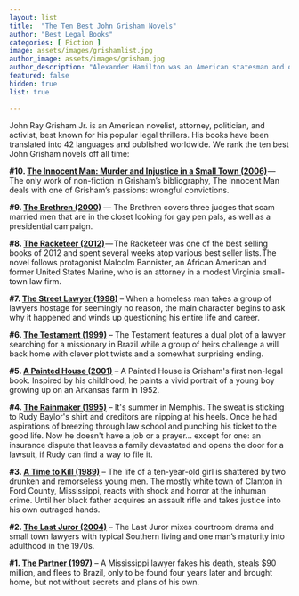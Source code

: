 ```yaml
---
layout: list
title:  "The Ten Best John Grisham Novels"
author: "Best Legal Books"
categories: [ Fiction ]
image: assets/images/grishamlist.jpg
author_image: assets/images/grisham.jpg
author_description: "Alexander Hamilton was an American statesman and one of the Founding Fathers of the United States. He was an influential interpreter and promoter of the U.S. Constitution, as well as the founder of the nation's financial system, the Federalist Party, the United States Coast Guard, and the New York Post newspaper."
featured: false
hidden: true
list: true

---
```


John Ray Grisham Jr. is an American novelist, attorney, politician, and activist, best known for his popular legal thrillers. His books have been translated into 42 languages and published worldwide. We rank the ten best John Grisham novels off all time:

**#10. [The Innocent Man: Murder and Injustice in a Small Town (2006)](/the-innocent-man-murder-and-injustice-in-a-small-town/)** — The only work of non-fiction in Grisham’s bibliography, The Innocent Man deals with one of Grisham’s passions: wrongful convictions.

**#9. [The Brethren (2000)](/the-brethren/)** — The Brethren covers three judges that scam married men that are in the closet looking for gay pen pals, as well as a presidential campaign. 

**#8. [The Racketeer (2012)](/the-racketeer/)** — The Racketeer was one of the best selling books of 2012 and spent several weeks atop various best seller lists. The novel follows protagonist Malcolm Bannister, an African American and former United States Marine, who is an attorney in a modest Virginia small-town law firm.

**#7. [The Street Lawyer (1998)](/the-street-lawyer/)** – When a homeless man takes a group of lawyers hostage for seemingly no reason, the main character begins to ask why it happened and winds up questioning his entire life and career. 

**#6. [The Testament (1999)](/the-testament/)** – The Testament features a dual plot of a lawyer searching for a missionary in Brazil while a group of heirs challenge a will back home with clever plot twists and a somewhat surprising ending. 

**#5. [A Painted House (2001)](/a-painted-house/)** – A Painted House is Grisham's first non-legal book. Inspired by his childhood, he paints a vivid portrait of a young boy growing up on an Arkansas farm in 1952.

**#4. [The Rainmaker (1995)](/the-rainmaker/)** – It's summer in Memphis. The sweat is sticking to Rudy Baylor's shirt and creditors are nipping at his heels.  Once he had aspirations of breezing through law school and punching his ticket to the good life.  Now he doesn't have a job or a prayer... except for one: an insurance dispute that leaves a family devastated and opens the door for a lawsuit, if Rudy can find a way to file it.


**#3. [A Time to Kill (1989)](/a-time-to-kill/)** – The life of a ten-year-old girl is shattered by two drunken and remorseless young men. The mostly white town of Clanton in Ford County, Mississippi, reacts with shock and horror at the inhuman crime. Until her black father acquires an assault rifle and takes justice into his own outraged hands.

**#2. [The Last Juror (2004)](/the-last-juror/)** – The Last Juror mixes courtroom drama and small town lawyers with typical Southern living and one man’s maturity into adulthood in the 1970s.

**#1. [The Partner (1997)](/the-partner/)** – A Mississippi lawyer fakes his death, steals $90 million, and flees to Brazil, only to be found four years later and brought home, but not without secrets and plans of his own.
